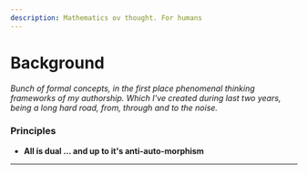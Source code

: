 ```yaml
---
description: Mathematics ov thought. For humans
---
```


# Background

_Bunch of formal concepts, in the first place phenomenal thinking frameworks of my authorship. Which I've created during last two years, being a long hard road, from, through and to the noise._

### Principles

* **All is dual ... and up to it's anti-auto-morphism**

****

